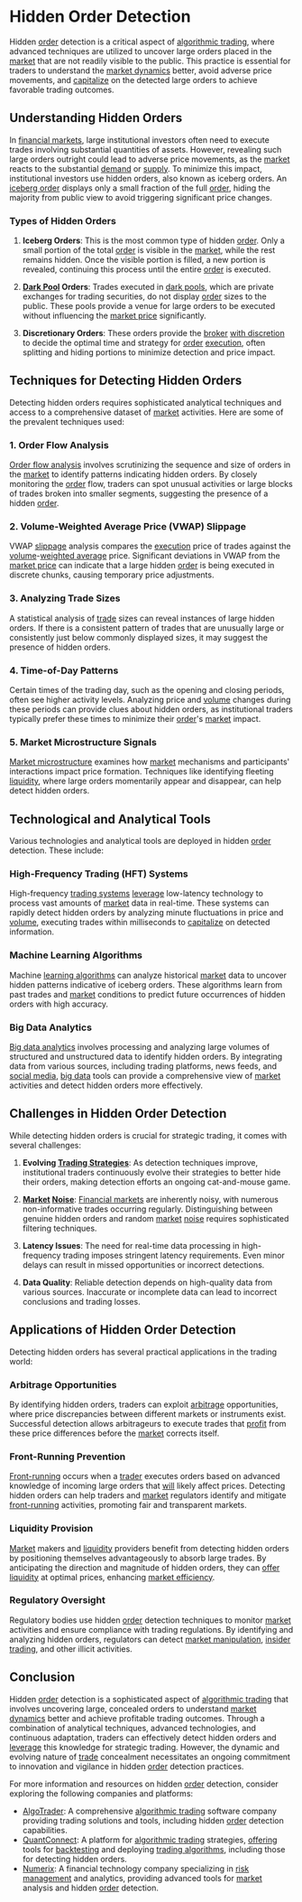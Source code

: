 # Hidden Order Detection

Hidden [order](../o/order.md) detection is a critical aspect of [algorithmic trading](../a/algorithmic_trading.md), where advanced techniques are utilized to uncover large orders placed in the [market](../m/market.md) that are not readily visible to the public. This practice is essential for traders to understand the [market dynamics](../m/market_dynamics.md) better, avoid adverse price movements, and [capitalize](../c/capitalize.md) on the detected large orders to achieve favorable trading outcomes.

## Understanding Hidden Orders

In [financial markets](../f/financial_market.md), large institutional investors often need to execute trades involving substantial quantities of assets. However, revealing such large orders outright could lead to adverse price movements, as the [market](../m/market.md) reacts to the substantial [demand](../d/demand.md) or [supply](../s/supply.md). To minimize this impact, institutional investors use hidden orders, also known as iceberg orders. An [iceberg order](../i/iceberg_order.md) displays only a small fraction of the full [order](../o/order.md), hiding the majority from public view to avoid triggering significant price changes.

### Types of Hidden Orders

1. **Iceberg Orders**: This is the most common type of hidden [order](../o/order.md). Only a small portion of the total [order](../o/order.md) is visible in the [market](../m/market.md), while the rest remains hidden. Once the visible portion is filled, a new portion is revealed, continuing this process until the entire [order](../o/order.md) is executed.

2. **[Dark Pool](../d/dark_pool.md) Orders**: Trades executed in [dark pools](../d/dark_pools.md), which are private exchanges for trading securities, do not display [order](../o/order.md) sizes to the public. These pools provide a venue for large orders to be executed without influencing the [market price](../m/market_price.md) significantly.

3. **Discretionary Orders**: These orders provide the [broker](../b/broker.md) [with discretion](../w/with_discretion.md) to decide the optimal time and strategy for [order](../o/order.md) [execution](../e/execution.md), often splitting and hiding portions to minimize detection and price impact.

## Techniques for Detecting Hidden Orders

Detecting hidden orders requires sophisticated analytical techniques and access to a comprehensive dataset of [market](../m/market.md) activities. Here are some of the prevalent techniques used:

### 1. Order Flow Analysis

[Order flow analysis](../o/order_flow_analysis.md) involves scrutinizing the sequence and size of orders in the [market](../m/market.md) to identify patterns indicating hidden orders. By closely monitoring the [order](../o/order.md) flow, traders can spot unusual activities or large blocks of trades broken into smaller segments, suggesting the presence of a hidden [order](../o/order.md).

### 2. Volume-Weighted Average Price (VWAP) Slippage

VWAP [slippage](../s/slippage.md) analysis compares the [execution](../e/execution.md) price of trades against the [volume](../v/volume.md)-[weighted average](../w/weighted_average.md) price. Significant deviations in VWAP from the [market price](../m/market_price.md) can indicate that a large hidden [order](../o/order.md) is being executed in discrete chunks, causing temporary price adjustments.

### 3. Analyzing Trade Sizes

A statistical analysis of [trade](../t/trade.md) sizes can reveal instances of large hidden orders. If there is a consistent pattern of trades that are unusually large or consistently just below commonly displayed sizes, it may suggest the presence of hidden orders.

### 4. Time-of-Day Patterns

Certain times of the trading day, such as the opening and closing periods, often see higher activity levels. Analyzing price and [volume](../v/volume.md) changes during these periods can provide clues about hidden orders, as institutional traders typically prefer these times to minimize their [order](../o/order.md)'s [market](../m/market.md) impact.

### 5. Market Microstructure Signals

[Market microstructure](../m/market_microstructure.md) examines how [market](../m/market.md) mechanisms and participants' interactions impact price formation. Techniques like identifying fleeting [liquidity](../l/liquidity.md), where large orders momentarily appear and disappear, can help detect hidden orders.

## Technological and Analytical Tools

Various technologies and analytical tools are deployed in hidden [order](../o/order.md) detection. These include:

### High-Frequency Trading (HFT) Systems

High-frequency [trading systems](../t/trading_systems.md) [leverage](../l/leverage.md) low-latency technology to process vast amounts of [market](../m/market.md) data in real-time. These systems can rapidly detect hidden orders by analyzing minute fluctuations in price and [volume](../v/volume.md), executing trades within milliseconds to [capitalize](../c/capitalize.md) on detected information.

### Machine Learning Algorithms

Machine [learning algorithms](../l/learning_algorithms_in_trading.md) can analyze historical [market](../m/market.md) data to uncover hidden patterns indicative of iceberg orders. These algorithms learn from past trades and [market](../m/market.md) conditions to predict future occurrences of hidden orders with high accuracy.

### Big Data Analytics

[Big data analytics](../b/big_data_analytics_in_trading.md) involves processing and analyzing large volumes of structured and unstructured data to identify hidden orders. By integrating data from various sources, including trading platforms, news feeds, and [social media](../s/social_media.md), [big data](../b/big_data_in_trading.md) tools can provide a comprehensive view of [market](../m/market.md) activities and detect hidden orders more effectively.

## Challenges in Hidden Order Detection

While detecting hidden orders is crucial for strategic trading, it comes with several challenges:

1. **Evolving [Trading Strategies](../t/trading_strategies.md)**: As detection techniques improve, institutional traders continuously evolve their strategies to better hide their orders, making detection efforts an ongoing cat-and-mouse game.

2. **[Market](../m/market.md) [Noise](../n/noise.md)**: [Financial markets](../f/financial_market.md) are inherently noisy, with numerous non-informative trades occurring regularly. Distinguishing between genuine hidden orders and random [market](../m/market.md) [noise](../n/noise.md) requires sophisticated filtering techniques.

3. **Latency Issues**: The need for real-time data processing in high-frequency trading imposes stringent latency requirements. Even minor delays can result in missed opportunities or incorrect detections.

4. **Data Quality**: Reliable detection depends on high-quality data from various sources. Inaccurate or incomplete data can lead to incorrect conclusions and trading losses.

## Applications of Hidden Order Detection

Detecting hidden orders has several practical applications in the trading world:

### Arbitrage Opportunities

By identifying hidden orders, traders can exploit [arbitrage](../a/arbitrage.md) opportunities, where price discrepancies between different markets or instruments exist. Successful detection allows arbitrageurs to execute trades that [profit](../p/profit.md) from these price differences before the [market](../m/market.md) corrects itself.

### Front-Running Prevention

[Front-running](../f/front-running.md) occurs when a [trader](../t/trader.md) executes orders based on advanced knowledge of incoming large orders that [will](../w/will.md) likely affect prices. Detecting hidden orders can help traders and [market](../m/market.md) regulators identify and mitigate [front-running](../f/front-running.md) activities, promoting fair and transparent markets.

### Liquidity Provision

[Market](../m/market.md) makers and [liquidity](../l/liquidity.md) providers benefit from detecting hidden orders by positioning themselves advantageously to absorb large trades. By anticipating the direction and magnitude of hidden orders, they can [offer](../o/offer.md) [liquidity](../l/liquidity.md) at optimal prices, enhancing [market efficiency](../m/market_efficiency.md).

### Regulatory Oversight

Regulatory bodies use hidden [order](../o/order.md) detection techniques to monitor [market](../m/market.md) activities and ensure compliance with trading regulations. By identifying and analyzing hidden orders, regulators can detect [market manipulation](../m/market_manipulation.md), [insider trading](../i/insider.md), and other illicit activities.

## Conclusion

Hidden [order](../o/order.md) detection is a sophisticated aspect of [algorithmic trading](../a/algorithmic_trading.md) that involves uncovering large, concealed orders to understand [market dynamics](../m/market_dynamics.md) better and achieve profitable trading outcomes. Through a combination of analytical techniques, advanced technologies, and continuous adaptation, traders can effectively detect hidden orders and [leverage](../l/leverage.md) this knowledge for strategic trading. However, the dynamic and evolving nature of [trade](../t/trade.md) concealment necessitates an ongoing commitment to innovation and vigilance in hidden [order](../o/order.md) detection practices.

For more information and resources on hidden [order](../o/order.md) detection, consider exploring the following companies and platforms:

- [AlgoTrader](https://www.algotrader.com): A comprehensive [algorithmic trading](../a/algorithmic_trading.md) software company providing trading solutions and tools, including hidden [order](../o/order.md) detection capabilities.
- [QuantConnect](https://www.quantconnect.com): A platform for [algorithmic trading](../a/algorithmic_trading.md) strategies, [offering](../o/offering.md) tools for [backtesting](../b/backtesting.md) and deploying [trading algorithms](../t/trading_algorithms.md), including those for detecting hidden orders.
- [Numerix](https://www.numerix.com): A financial technology company specializing in [risk management](../r/risk_management.md) and analytics, providing advanced tools for [market](../m/market.md) analysis and hidden [order](../o/order.md) detection.
